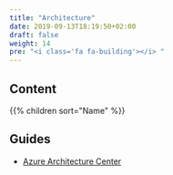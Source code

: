```yaml
---
title: "Architecture"
date: 2019-09-13T18:19:50+02:00
draft: false
weight: 14
pre: "<i class='fa fa-building'></i> "
---
```


## Content

{{% children sort="Name" %}}

## Guides

- [Azure Architecture Center](https://docs.microsoft.com/en-us/azure/architecture/)
